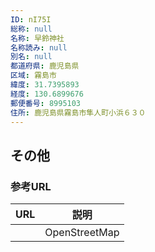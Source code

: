 ```yaml
---
ID: nI75I
総称: null
名称: 早鈴神社
名称読み: null
別名: null
都道府県: 鹿児島県
区域: 霧島市
緯度: 31.7395893
経度: 130.6899676
郵便番号: 8995103
住所: 鹿児島県霧島市隼人町小浜６３０
---
```


## その他

### 参考URL

| URL | 説明          |
| --- | ------------- |
|     | OpenStreetMap |
